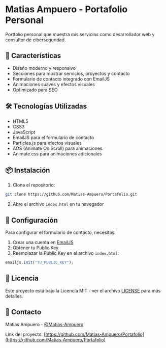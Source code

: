 # Matias Ampuero - Portafolio Personal

Portfolio personal que muestra mis servicios como desarrollador web y consultor de ciberseguridad.

## 🚀 Características

- Diseño moderno y responsivo
- Secciones para mostrar servicios, proyectos y contacto
- Formulario de contacto integrado con EmailJS
- Animaciones suaves y efectos visuales
- Optimizado para SEO

## 🛠️ Tecnologías Utilizadas

- HTML5
- CSS3
- JavaScript
- EmailJS para el formulario de contacto
- Particles.js para efectos visuales
- AOS (Animate On Scroll) para animaciones
- Animate.css para animaciones adicionales

## 📦 Instalación

1. Clona el repositorio:
```bash
git clone https://github.com/Matias-Ampuero/Portafolio.git
```

2. Abre el archivo `index.html` en tu navegador

## 🔧 Configuración

Para configurar el formulario de contacto, necesitas:

1. Crear una cuenta en [EmailJS](https://www.emailjs.com/)
2. Obtener tu Public Key
3. Reemplazar la Public Key en el archivo `index.html`:
```javascript
emailjs.init("TU_PUBLIC_KEY");
```

## 📝 Licencia

Este proyecto está bajo la Licencia MIT - ver el archivo [LICENSE](LICENSE) para más detalles.

## 📧 Contacto

Matias Ampuero - [@Matias-Ampuero](https://github.com/Matias-Ampuero)

Link del proyecto: [https://github.com/Matias-Ampuero/Portafolio](https://github.com/Matias-Ampuero/Portafolio) 
